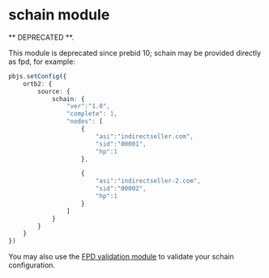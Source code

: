 # schain module

** DEPRECATED **.

This module is deprecated since prebid 10; schain may be provided directly as fpd, for example:

```typescript
pbjs.setConfig({
    ortb2: {
        source: {
            schain: {
                "ver":"1.0",
                "complete": 1,
                "nodes": [
                    {
                        "asi":"indirectseller.com",
                        "sid":"00001",
                        "hp":1
                    },

                    {
                        "asi":"indirectseller-2.com",
                        "sid":"00002",
                        "hp":1
                    }
                ]
            }
        }
    }
})
```

You may also use the [FPD validation module](https://docs.prebid.org/dev-docs/modules/validationFpdModule.html) to validate your schain configuration.


